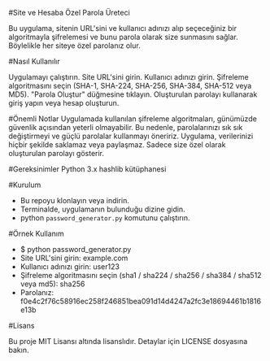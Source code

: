 #Site ve Hesaba Özel Parola Üreteci

Bu uygulama, sitenin URL'sini ve kullanıcı adınızı alıp seçeceğiniz bir algoritmayla şifrelemesi ve bunu parola olarak size sunmasını sağlar. Böylelikle her siteye özel parolanız olur.

#Nasıl Kullanılır

Uygulamayı çalıştırın.
Site URL'sini girin.
Kullanıcı adınızı girin.
Şifreleme algoritmasını seçin (SHA-1, SHA-224, SHA-256, SHA-384, SHA-512 veya MD5).
"Parola Oluştur" düğmesine tıklayın.
Oluşturulan parolayı kullanarak giriş yapın veya hesap oluşturun.

#Önemli Notlar
Uygulamada kullanılan şifreleme algoritmaları, günümüzde güvenlik açısından yeterli olmayabilir. Bu nedenle, parolalarınızı sık sık değiştirmeyi ve güçlü parolalar kullanmayı öneririz.
Uygulama, verilerinizi hiçbir şekilde saklamaz veya paylaşmaz. Sadece size özel olarak oluşturulan parolayı gösterir.

#Gereksinimler
Python 3.x
hashlib kütüphanesi

#Kurulum
- Bu repoyu klonlayın veya indirin.
- Terminalde, uygulamanın bulunduğu dizine gidin.
- python `password_generator.py` komutunu çalıştırın.

#Örnek Kullanım

- $ python password_generator.py
- Site URL'sini girin: example.com
- Kullanıcı adınızı girin: user123
- Şifreleme algoritmasını seçin (sha1 / sha224 / sha256 / sha384 / sha512 veya md5): sha256
- Parolanız: f0e4c2f76c58916ec258f246851bea091d14d4247a2fc3e18694461b1816e13b

#Lisans

Bu proje MIT Lisansı altında lisanslıdır. Detaylar için LICENSE dosyasına bakın.


